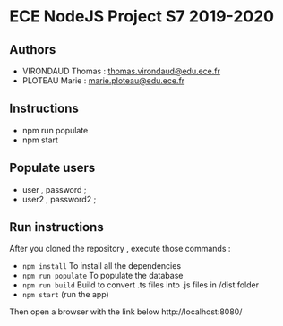 # ECE NodeJS Project S7 2019-2020

## Authors

- VIRONDAUD Thomas : thomas.virondaud@edu.ece.fr
- PLOTEAU Marie : marie.ploteau@edu.ece.fr


## Instructions 

- npm run populate
- npm start

## Populate users

- user , password ;
- user2 , password2 ;

## Run instructions

After you cloned the repository , execute those commands :
- `npm install` To install all the dependencies
- `npm run populate` To populate the database
- `npm run build` Build to convert .ts files into .js files in /dist folder
- `npm start` (run the app)

Then open a browser with the link below http://localhost:8080/

